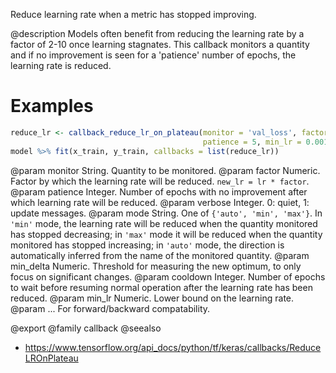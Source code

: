 Reduce learning rate when a metric has stopped improving.

@description
Models often benefit from reducing the learning rate by a factor
of 2-10 once learning stagnates. This callback monitors a
quantity and if no improvement is seen for a 'patience' number
of epochs, the learning rate is reduced.

# Examples

```r
reduce_lr <- callback_reduce_lr_on_plateau(monitor = 'val_loss', factor = 0.2,
                                           patience = 5, min_lr = 0.001)
model %>% fit(x_train, y_train, callbacks = list(reduce_lr))
```

@param monitor String. Quantity to be monitored.
@param factor Numeric. Factor by which the learning rate will be reduced.
    `new_lr = lr * factor`.
@param patience Integer. Number of epochs with no improvement after which
    learning rate will be reduced.
@param verbose Integer. 0: quiet, 1: update messages.
@param mode String. One of `{'auto', 'min', 'max'}`. In `'min'` mode,
    the learning rate will be reduced when the
    quantity monitored has stopped decreasing; in `'max'` mode it will
    be reduced when the quantity monitored has stopped increasing; in
    `'auto'` mode, the direction is automatically inferred from the name
    of the monitored quantity.
@param min_delta Numeric. Threshold for measuring the new optimum, to only focus
    on significant changes.
@param cooldown Integer. Number of epochs to wait before resuming normal
    operation after the learning rate has been reduced.
@param min_lr Numeric. Lower bound on the learning rate.
@param ... For forward/backward compatability.

@export
@family callback
@seealso
+ <https://www.tensorflow.org/api_docs/python/tf/keras/callbacks/ReduceLROnPlateau>
